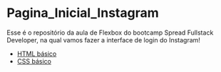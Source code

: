 # Pagina_Inicial_Instagram

Esse é o repositório da aula de Flexbox do bootcamp Spread Fullstack Developer, na qual vamos fazer a interface de login do Instagram!

* [HTML básico](https://www.w3schools.com/html/)
* [CSS básico](https://developer.mozilla.org/pt-BR/docs/Web/CSS)